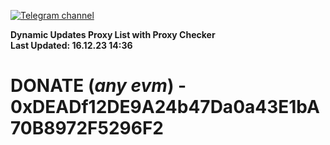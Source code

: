 [![Telegram channel](https://img.shields.io/endpoint?url=https://runkit.io/damiankrawczyk/telegram-badge/branches/master?url=https://t.me/n4z4v0d)](https://t.me/n4z4v0d) 

**Dynamic Updates Proxy List with Proxy Checker**  
**Last Updated: 16.12.23 14:36**

# DONATE (_any evm_) - 0xDEADf12DE9A24b47Da0a43E1bA70B8972F5296F2
